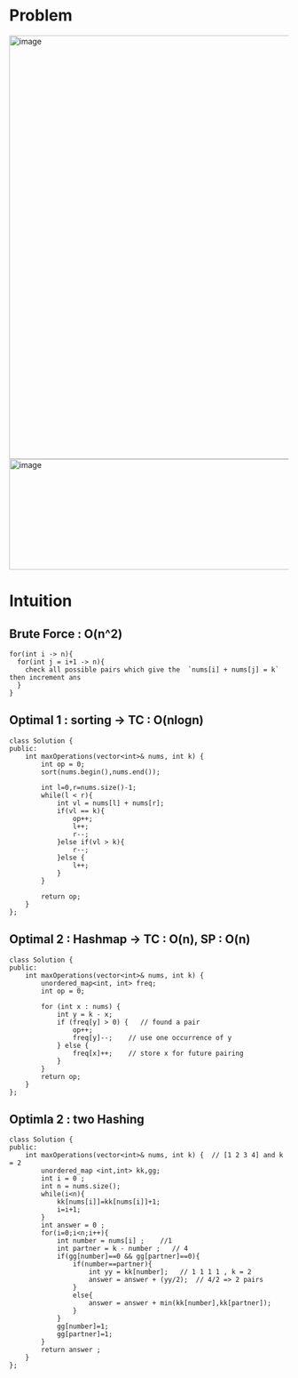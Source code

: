 # Problem
<img width="1020" height="762" alt="image" src="https://github.com/user-attachments/assets/d0f3011c-1ad6-4e47-b3ef-2d31c748aa4e" />
<img width="801" height="199" alt="image" src="https://github.com/user-attachments/assets/11cb56b4-1224-40cb-943a-e090f130bd0e" />

# Intuition
## Brute Force : O(n^2) 
```
for(int i -> n){
  for(int j = i+1 -> n){
    check all possible pairs which give the  `nums[i] + nums[j] = k` then increment ans
  }
}
```
## Optimal 1 : sorting -> TC : O(nlogn)
```
class Solution {
public:
    int maxOperations(vector<int>& nums, int k) {
        int op = 0;
        sort(nums.begin(),nums.end());

        int l=0,r=nums.size()-1;
        while(l < r){
            int vl = nums[l] + nums[r];
            if(vl == k){
                op++;
                l++;
                r--;
            }else if(vl > k){
                r--;
            }else {
                l++;
            }
        }

        return op;
    }
};
```

## Optimal 2 : Hashmap -> TC : O(n), SP : O(n)
```
class Solution {
public:
    int maxOperations(vector<int>& nums, int k) {
        unordered_map<int, int> freq;
        int op = 0;

        for (int x : nums) {
            int y = k - x;
            if (freq[y] > 0) {   // found a pair
                op++;
                freq[y]--;    // use one occurrence of y
            } else {
                freq[x]++;    // store x for future pairing
            }
        }
        return op;
    }
};
```

## Optimla 2 : two Hashing
```
class Solution {
public:
    int maxOperations(vector<int>& nums, int k) {  // [1 2 3 4] and k = 2
        unordered_map <int,int> kk,gg; 
        int i = 0 ; 
        int n = nums.size();
        while(i<n){
            kk[nums[i]]=kk[nums[i]]+1;
            i=i+1;
        }
        int answer = 0 ; 
        for(i=0;i<n;i++){
            int number = nums[i] ;    //1
            int partner = k - number ;   // 4
            if(gg[number]==0 && gg[partner]==0){
                if(number==partner){
                    int yy = kk[number];   // 1 1 1 1 , k = 2 
                    answer = answer + (yy/2);  // 4/2 => 2 pairs
                }
                else{
                    answer = answer + min(kk[number],kk[partner]);
                }
            }
            gg[number]=1;
            gg[partner]=1;
        }
        return answer ; 
    }
};
```
